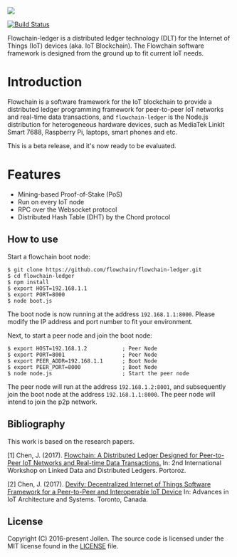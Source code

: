 ![](https://flowchain.io/fb0/images/logo-text%40128.png)

[![Build Status](https://travis-ci.org/flowchain/flowchain-ledger.svg?branch=master)](https://travis-ci.org/flowchain/flowchain-ledger.svg?branch=master)

Flowchain-ledger is a distributed ledger technology (DLT) for the Internet of Things (IoT) devices (aka. IoT Blockchain). The Flowchain software framework is designed from the ground up to fit current IoT needs.

# Introduction

Flowchain is a software framework for the IoT blockchain to provide a distributed ledger programming framework for peer-to-peer IoT networks and real-time data transactions, and ```flowchain-ledger``` is the Node.js distribution for heterogeneous hardware devices, such as MediaTek LinkIt Smart 7688, Raspberry Pi, laptops, smart phones and etc.

This is a beta release, and it's now ready to be evaluated.

# Features

* Mining-based Proof-of-Stake (PoS)
* Run on every IoT node
* RPC over the Websocket protocol
* Distributed Hash Table (DHT) by the Chord protocol

## How to use

Start a flowchain boot node:

```
$ git clone https://github.com/flowchain/flowchain-ledger.git
$ cd flowchain-ledger
$ npm install
$ export HOST=192.168.1.1
$ export PORT=8000
$ node boot.js
```

The boot node is now running at the address ```192.168.1.1:8000```. Please modify the IP address and port number to fit your environment. 

Next, to start a peer node and join the boot node:

```
$ export HOST=192.168.1.2           ; Peer Node
$ export PORT=8001                  ; Peer Node
$ export PEER_ADDR=192.168.1.1      ; Boot Node
$ export PEER_PORT=8000             ; Boot Node
$ node node.js                      ; Start the peer node
```

The peer node will run at the address ```192.168.1.2:8001```, and subsequently join the boot node at the address ```192.168.1.1:8000```. The peer node will intend to join the p2p network.

## Bibliography

This work is based on the research papers.

[1] Chen, J. (2017). [Flowchain: A Distributed Ledger Designed for Peer-to-Peer IoT Networks and Real-time Data Transactions.](https://sites.google.com/site/lddleswc17/program) In: 2nd International Workshop on Linked Data and Distributed Ledgers. Portoroz.

[2] Chen, J. (2017). [Devify: Decentralized Internet of Things Software Framework for a Peer-to-Peer and Interoperable IoT Device](https://sites.google.com/view/aiotas2017/program?authuser=0) In: Advances in IoT Architecture and Systems. Toronto, Canada.

## License

Copyright (C) 2016-present Jollen. The source code is licensed under the MIT license found in the [LICENSE](LICENSE) file.
